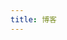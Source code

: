 ```yaml
---
title: 博客
---
```


<script setup>
import BlogEntry from './components/BlogEntry.vue'
const blogs = [
    {
    title: '关于悦写App',
    summary: '市面上已经有那么多写作App了，为什么我还要开发一款新的写作App?',
    publishedDate: '2025-01-15',
    url: './blog/start',
    }
];
</script>

<BlogEntry v-for="blog in blogs.reverse()" :blog="blog"/>